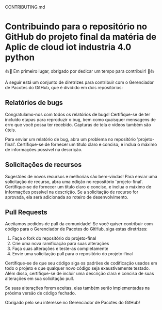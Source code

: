 CONTRIBUTING.md

# Contribuindo para o repositório no GitHub do projeto final da matéria de Aplic de cloud iot industria 4.0 python

👍🎉 Em primeiro lugar, obrigado por dedicar um tempo para contribuir! 🎉👍

A seguir está um conjunto de diretrizes para contribuir com o Gerenciador de Pacotes do GitHub, que é dividido em dois repositórios:

## Relatórios de bugs

Congratulamo-nos com todos os relatórios de bugs! Certifique-se de ter incluído etapas para reproduzir o bug, bem como quaisquer mensagens de erro que você possa ter recebido. Capturas de tela e vídeos também são úteis.

Para enviar um relatório de bug, abra um problema no repositório 'projeto-final'. Certifique-se de fornecer um título claro e conciso, e inclua o máximo de informações possível na descrição.

## Solicitações de recursos

Sugestões de novos recursos e melhorias são bem-vindas! Para enviar uma solicitação de recurso, abra uma edição no repositório 'projeto-final'. Certifique-se de fornecer um título claro e conciso, e inclua o máximo de informações possível na descrição. Se a solicitação de recurso for aprovada, ela será adicionada ao roteiro de desenvolvimento.

## Pull Requests

Aceitamos pedidos de pull da comunidade! Se você quiser contribuir com código para o Gerenciador de Pacotes do GitHub, siga estas diretrizes:

1. Faça o fork do repositório do projeto-final
2. Crie uma nova ramificação para suas alterações
3. Faça suas alterações e teste-as completamente
4. Envie uma solicitação pull para o repositório do projeto-final

Certifique-se de que seu código siga os padrões de codificação usados em todo o projeto e que qualquer novo código seja exaustivamente testado. Além disso, certifique-se de incluir uma descrição clara e concisa de suas alterações em sua solicitação pull.

Se suas alterações forem aceitas, elas também serão implementadas na próxima versão de código fechado.

Obrigado pelo seu interesse no Gerenciador de Pacotes do GitHub!

